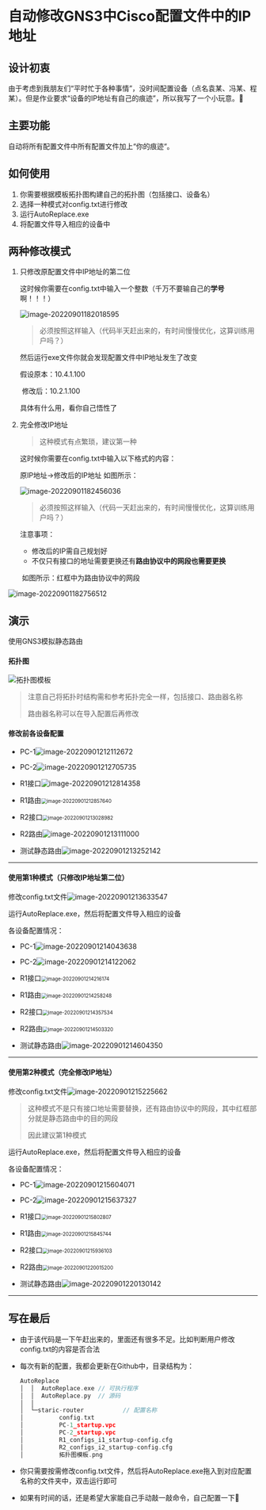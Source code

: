 # 自动修改GNS3中Cisco配置文件中的IP地址

## 设计初衷

由于考虑到我朋友们“平时忙于各种事情”，没时间配置设备（点名袁某、冯某、程某）。但是作业要求“设备的IP地址有自己的痕迹”，所以我写了一个小玩意。🌹



## 主要功能

自动将所有配置文件中所有配置文件加上“你的痕迹“。



## 如何使用

1. 你需要根据模板拓扑图构建自己的拓扑图（包括接口、设备名）
2. 选择一种模式对config.txt进行修改
3. 运行AutoReplace.exe
4. 将配置文件导入相应的设备中



## 两种修改模式

1. 只修改原配置文件中IP地址的第二位

   这时候你需要在config.txt中输入一个整数（千万不要输自己的**学号**啊！！！）

   ![image-20220901182018595](https://taiyang-pictures-1308391752.cos.ap-nanjing.myqcloud.com/PicGoimage-20220901182018595.png)

   > 必须按照这样输入（代码半天赶出来的，有时间慢慢优化，这算训练用户吗？）

   然后运行exe文件你就会发现配置文件中IP地址发生了改变

   假设原本：10.4.1.100 

   ​		修改后：10.2.1.100

   具体有什么用，看你自己悟性了

   

2. 完全修改IP地址

   > 这种模式有点繁琐，建议第一种

   这时候你需要在config.txt中输入以下格式的内容：

   原IP地址->修改后的IP地址   如图所示：

   ![image-20220901182456036](https://taiyang-pictures-1308391752.cos.ap-nanjing.myqcloud.com/PicGoimage-20220901182456036.png)

   > 必须按照这样输入（代码一天赶出来的，有时间慢慢优化，这算训练用户吗？）

   注意事项：

   - 修改后的IP需自己规划好
   - 不仅只有接口的地址需要更换还有**路由协议中的网段也需要更换**

   ​      如图所示：红框中为路由协议中的网段

![image-20220901182756512](https://taiyang-pictures-1308391752.cos.ap-nanjing.myqcloud.com/PicGoimage-20220901182756512.png)



## 演示

使用GNS3模拟静态路由

#### 拓扑图

![拓扑图模板](https://user-images.githubusercontent.com/107973104/188042039-39d00788-1472-4313-b6b4-64f9c9e8bf1d.png)


> 注意自己将拓扑时结构需和参考拓扑完全一样，包括接口、路由器名称
>
> 路由器名称可以在导入配置后再修改



#### 修改前各设备配置

- PC-1![image-20220901212112672](https://taiyang-pictures-1308391752.cos.ap-nanjing.myqcloud.com/PicGoimage-20220901212112672.png)



- PC-2![image-20220901212705735](https://taiyang-pictures-1308391752.cos.ap-nanjing.myqcloud.com/PicGoimage-20220901212705735.png)



- R1接口![image-20220901212814358](https://taiyang-pictures-1308391752.cos.ap-nanjing.myqcloud.com/PicGoimage-20220901212814358.png)



- R1路由<img src="https://taiyang-pictures-1308391752.cos.ap-nanjing.myqcloud.com/PicGoimage-20220901212857640.png" alt="image-20220901212857640" style="zoom:70%;" />



- R2接口<img src="https://taiyang-pictures-1308391752.cos.ap-nanjing.myqcloud.com/PicGoimage-20220901213028982.png" alt="image-20220901213028982" style="zoom:70%;" />



- R2路由![image-20220901213111000](https://taiyang-pictures-1308391752.cos.ap-nanjing.myqcloud.com/PicGoimage-20220901213111000.png)



- 测试静态路由![image-20220901213252142](https://taiyang-pictures-1308391752.cos.ap-nanjing.myqcloud.com/PicGoimage-20220901213252142.png)

------

#### 使用第1种模式（只修改IP地址第二位）

修改config.txt文件![image-20220901213633547](https://taiyang-pictures-1308391752.cos.ap-nanjing.myqcloud.com/PicGoimage-20220901213633547.png)

运行AutoReplace.exe，然后将配置文件导入相应的设备

各设备配置情况：

- PC-1![image-20220901214043638](https://taiyang-pictures-1308391752.cos.ap-nanjing.myqcloud.com/PicGoimage-20220901214043638.png)



- PC-2![image-20220901214122062](https://taiyang-pictures-1308391752.cos.ap-nanjing.myqcloud.com/PicGoimage-20220901214122062.png)



- R1接口<img src="https://taiyang-pictures-1308391752.cos.ap-nanjing.myqcloud.com/PicGoimage-20220901214216174.png" alt="image-20220901214216174" style="zoom:70%;" />



- R1路由<img src="https://taiyang-pictures-1308391752.cos.ap-nanjing.myqcloud.com/PicGoimage-20220901214258248.png" alt="image-20220901214258248" style="zoom:70%;" />



- R2接口<img src="https://taiyang-pictures-1308391752.cos.ap-nanjing.myqcloud.com/PicGoimage-20220901214357534.png" alt="image-20220901214357534" style="zoom:70%;" />



- R2路由<img src="https://taiyang-pictures-1308391752.cos.ap-nanjing.myqcloud.com/PicGoimage-20220901214503320.png" alt="image-20220901214503320" style="zoom:70%;" />



- 测试静态路由![image-20220901214604350](https://taiyang-pictures-1308391752.cos.ap-nanjing.myqcloud.com/PicGoimage-20220901214604350.png)

------

#### 使用第2种模式（完全修改IP地址）

修改config.txt文件![image-20220901215225662](https://taiyang-pictures-1308391752.cos.ap-nanjing.myqcloud.com/PicGoimage-20220901215225662.png)

> 这种模式不是只有接口地址需要替换，还有路由协议中的网段，其中红框部分就是静态路由中的目的网段
>
> 因此建议第1种模式

运行AutoReplace.exe，然后将配置文件导入相应的设备

各设备配置情况：

- PC-1![image-20220901215604071](https://taiyang-pictures-1308391752.cos.ap-nanjing.myqcloud.com/PicGoimage-20220901215604071.png)



- PC-2![image-20220901215637327](https://taiyang-pictures-1308391752.cos.ap-nanjing.myqcloud.com/PicGoimage-20220901215637327.png)



- R1接口<img src="https://taiyang-pictures-1308391752.cos.ap-nanjing.myqcloud.com/PicGoimage-20220901215802807.png" alt="image-20220901215802807" style="zoom:70%;" />



- R1路由<img src="https://taiyang-pictures-1308391752.cos.ap-nanjing.myqcloud.com/PicGoimage-20220901215845744.png" alt="image-20220901215845744" style="zoom:70%;" />



- R2接口<img src="https://taiyang-pictures-1308391752.cos.ap-nanjing.myqcloud.com/PicGoimage-20220901215936103.png" alt="image-20220901215936103" style="zoom:70%;" />



- R2路由<img src="https://taiyang-pictures-1308391752.cos.ap-nanjing.myqcloud.com/PicGoimage-20220901220015200.png" alt="image-20220901220015200" style="zoom:70%;" />



- 测试静态路由![image-20220901220130142](https://taiyang-pictures-1308391752.cos.ap-nanjing.myqcloud.com/PicGoimage-20220901220130142.png)

------



## 写在最后

- 由于该代码是一下午赶出来的，里面还有很多不足。比如判断用户修改config.txt的内容是否合法

- 每次有新的配置，我都会更新在Github中，目录结构为：

  ```c
  AutoReplace
  │  │  AutoReplace.exe	// 可执行程序
  │  │  AutoReplace.py	// 源码
  │  │
  │  └─staric-router           // 配置名称
  │          config.txt
  │          PC-1_startup.vpc
  │          PC-2_startup.vpc
  │          R1_configs_i1_startup-config.cfg
  │          R2_configs_i2_startup-config.cfg
  │          拓扑图模板.png
  ```

- 你只需要按需修改config.txt文件，然后将AutoReplace.exe拖入到对应配置名称的文件夹中，双击运行即可
- 如果有时间的话，还是希望大家能自己手动敲一敲命令，自己配置一下🌹
